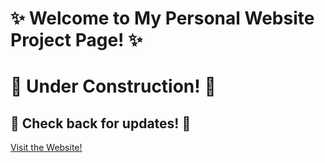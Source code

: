 # ✨ Welcome to My Personal Website Project Page! ✨ 
# 🚧  Under Construction! 🚧 
## 👋  Check back for updates! 👋
[Visit the Website!](https://sbweins.github.io/)
